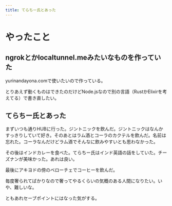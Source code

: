 ```yaml
---
title: てらちー氏とあった
---
```


# やったこと

## ngrokとかlocaltunnel.meみたいなものを作っていた

yurinandayona.comで使いたいので作っている。

とりあえず動くものはできたのだけどNode.jsなので別の言語（RustかElixirを考えてる）で書き直したい。

## てらちー氏とあった

まずいつも通りHUBに行った。ジントニックを飲んだ。ジントニックはなんかすっきりしていて好き。そのあとはラム酒とコーラのカクテルを飲んだ。名前は忘れた。コーラなんだけどラム酒でそんなに飲みやすいとも思わなかった。

その後はインドカレーを食べた。てらちー氏はインド英語の話をしていた。チーズナンが美味かった。あれは良い。

最後にアキヨドの傍のベローチェでコーヒーを飲んだ。

毎度奢られてばかりなので奢ってやるくらいの気概のある人間になりたい。いや、難しいな。

ともあれセーブポイントにはなった気がする。
